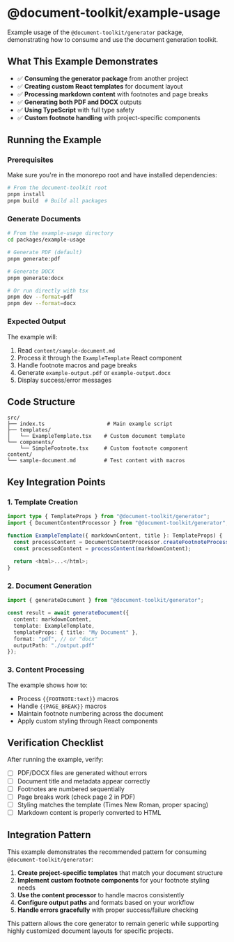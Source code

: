 # @document-toolkit/example-usage

Example usage of the `@document-toolkit/generator` package, demonstrating how to consume and use the document generation toolkit.

## What This Example Demonstrates

- ✅ **Consuming the generator package** from another project
- ✅ **Creating custom React templates** for document layout
- ✅ **Processing markdown content** with footnotes and page breaks
- ✅ **Generating both PDF and DOCX** outputs
- ✅ **Using TypeScript** with full type safety
- ✅ **Custom footnote handling** with project-specific components

## Running the Example

### Prerequisites

Make sure you're in the monorepo root and have installed dependencies:

```bash
# From the document-toolkit root
pnpm install
pnpm build  # Build all packages
```

### Generate Documents

```bash
# From the example-usage directory
cd packages/example-usage

# Generate PDF (default)
pnpm generate:pdf

# Generate DOCX  
pnpm generate:docx

# Or run directly with tsx
pnpm dev --format=pdf
pnpm dev --format=docx
```

### Expected Output

The example will:

1. Read `content/sample-document.md` 
2. Process it through the `ExampleTemplate` React component
3. Handle footnote macros and page breaks
4. Generate `example-output.pdf` or `example-output.docx`
5. Display success/error messages

## Code Structure

```
src/
├── index.ts                    # Main example script
├── templates/
│   └── ExampleTemplate.tsx    # Custom document template  
└── components/
    └── SimpleFootnote.tsx     # Custom footnote component
content/
└── sample-document.md         # Test content with macros
```

## Key Integration Points

### 1. Template Creation

```typescript
import type { TemplateProps } from "@document-toolkit/generator";
import { DocumentContentProcessor } from "@document-toolkit/generator";

function ExampleTemplate({ markdownContent, title }: TemplateProps) {
  const processContent = DocumentContentProcessor.createFootnoteProcessor(MyFootnote);
  const processedContent = processContent(markdownContent);
  
  return <html>...</html>;
}
```

### 2. Document Generation

```typescript
import { generateDocument } from "@document-toolkit/generator";

const result = await generateDocument({
  content: markdownContent,
  template: ExampleTemplate,
  templateProps: { title: "My Document" },
  format: "pdf", // or "docx"
  outputPath: "./output.pdf"
});
```

### 3. Content Processing

The example shows how to:
- Process `{{FOOTNOTE:text}}` macros
- Handle `{{PAGE_BREAK}}` macros  
- Maintain footnote numbering across the document
- Apply custom styling through React components

## Verification Checklist

After running the example, verify:

- [ ] PDF/DOCX files are generated without errors
- [ ] Document title and metadata appear correctly  
- [ ] Footnotes are numbered sequentially
- [ ] Page breaks work (check page 2 in PDF)
- [ ] Styling matches the template (Times New Roman, proper spacing)
- [ ] Markdown content is properly converted to HTML

## Integration Pattern

This example demonstrates the recommended pattern for consuming `@document-toolkit/generator`:

1. **Create project-specific templates** that match your document structure
2. **Implement custom footnote components** for your footnote styling needs  
3. **Use the content processor** to handle macros consistently
4. **Configure output paths** and formats based on your workflow
5. **Handle errors gracefully** with proper success/failure checking

This pattern allows the core generator to remain generic while supporting highly customized document layouts for specific projects.